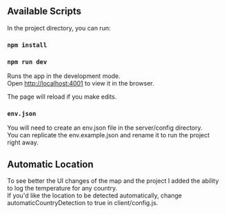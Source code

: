## Available Scripts

In the project directory, you can run:

### `npm install`
### `npm run dev`

Runs the app in the development mode.<br>
Open [http://localhost:4001](http://localhost:4001) to view it in the browser.

The page will reload if you make edits.<br>

### `env.json`

You will need to create an env.json file in the server/config directory.<br>
You can replicate the env.example.json and rename it to run the project right away.

## Automatic Location

To see better the UI changes of the map and the project I added the ability to log the temperature for any country.<br>
If you'd like the location to be detected automatically, change automaticCountryDetection to true in client/config.js.
